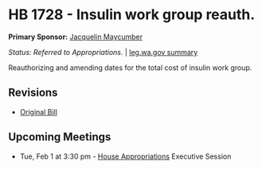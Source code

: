 # HB 1728 - Insulin work group reauth.
**Primary Sponsor:** [Jacquelin Maycumber](/person/leg/maycumbe_ja.md)

*Status: Referred to Appropriations.* | [leg.wa.gov summary](https://app.leg.wa.gov/billsummary?BillNumber=1728&Year=2021)

Reauthorizing and amending dates for the total cost of insulin work group.

## Revisions
* [Original Bill](1/)

## Upcoming Meetings
* Tue, Feb 1 at 3:30 pm - [House Appropriations](/house/2021-22/APP/) Executive Session